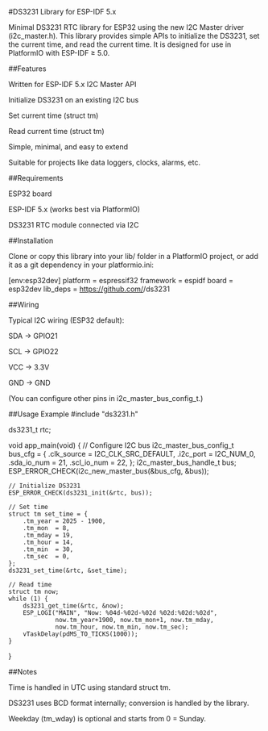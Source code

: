 #DS3231 Library for ESP-IDF 5.x

Minimal DS3231 RTC library for ESP32 using the new I2C Master driver (i2c_master.h).
This library provides simple APIs to initialize the DS3231, set the current time, and read the current time.
It is designed for use in PlatformIO with ESP-IDF ≥ 5.0.

##Features

Written for ESP-IDF 5.x I2C Master API

Initialize DS3231 on an existing I2C bus

Set current time (struct tm)

Read current time (struct tm)

Simple, minimal, and easy to extend

Suitable for projects like data loggers, clocks, alarms, etc.

##Requirements

ESP32 board

ESP-IDF 5.x (works best via PlatformIO)

DS3231 RTC module connected via I2C

##Installation

Clone or copy this library into your lib/ folder in a PlatformIO project, or add it as a git dependency in your platformio.ini:

[env:esp32dev]
platform = espressif32
framework = espidf
board = esp32dev
lib_deps = 
    https://github.com/<your-user>/ds3231

##Wiring

Typical I2C wiring (ESP32 default):

SDA → GPIO21

SCL → GPIO22

VCC → 3.3V

GND → GND

(You can configure other pins in i2c_master_bus_config_t.)

##Usage Example
#include "ds3231.h"

ds3231_t rtc;

void app_main(void) {
    // Configure I2C bus
    i2c_master_bus_config_t bus_cfg = {
        .clk_source = I2C_CLK_SRC_DEFAULT,
        .i2c_port = I2C_NUM_0,
        .sda_io_num = 21,
        .scl_io_num = 22,
    };
    i2c_master_bus_handle_t bus;
    ESP_ERROR_CHECK(i2c_new_master_bus(&bus_cfg, &bus));

    // Initialize DS3231
    ESP_ERROR_CHECK(ds3231_init(&rtc, bus));

    // Set time
    struct tm set_time = {
        .tm_year = 2025 - 1900,
        .tm_mon  = 8,
        .tm_mday = 19,
        .tm_hour = 14,
        .tm_min  = 30,
        .tm_sec  = 0,
    };
    ds3231_set_time(&rtc, &set_time);

    // Read time
    struct tm now;
    while (1) {
        ds3231_get_time(&rtc, &now);
        ESP_LOGI("MAIN", "Now: %04d-%02d-%02d %02d:%02d:%02d",
                 now.tm_year+1900, now.tm_mon+1, now.tm_mday,
                 now.tm_hour, now.tm_min, now.tm_sec);
        vTaskDelay(pdMS_TO_TICKS(1000));
    }
}

##Notes

Time is handled in UTC using standard struct tm.

DS3231 uses BCD format internally; conversion is handled by the library.

Weekday (tm_wday) is optional and starts from 0 = Sunday.
